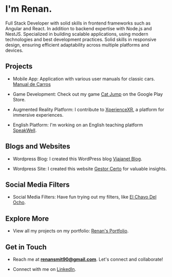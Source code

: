 # I'm Renan.

Full Stack Developer with solid skills in frontend frameworks such as Angular and React. In addition to backend expertise with Node.js and NestJS. Specialized in building scalable applications, using modern technologies and best development practices. Solid skills in responsive design, ensuring efficient adaptability across multiple platforms and devices.

## Projects

- Mobile App: Application with various user manuals for classic cars. [Manual de Carros](https://play.google.com/store/apps/details?id=com.inhouseinteractive.vehicle_manuals)
  
- Game Development: Check out my game [Cat Jump](https://play.google.com/store/apps/details?id=com.inhouseinteractive.catjump) on the Google Play Store.

- Augmented Reality Platform: I contribute to [XperienceXR](https://xperiencexr.com/xplabo/), a platform for immersive experiences.

- English Platform: I'm working on an English teaching platform [SpeakWell](https://speak-well.app/).

## Blogs and Websites

- Wordpress Blog: I created this WordPress blog [Viajanet Blog](https://www.viajanet.com.br/blog/).

- Wordpress Site: I created this website [Gestor Certo](https://gestorcerto.com.br/) for valuable insights.

## Social Media Filters

- Social Media Filters: Have fun trying out my filters, like [El Chavo Del Ocho](https://www.facebook.com/fbcameraeffects/tryit/1061656780843125/).

## Explore More

- View all my projects on my portfolio: [Renan's Portfolio](https://renan-dev.netlify.app/).

## Get in Touch

- Reach me at **renansmit90@gmail.com**. Let's connect and collaborate!

- Connect with me on [LinkedIn](https://www.linkedin.com/in/renanneves/).
